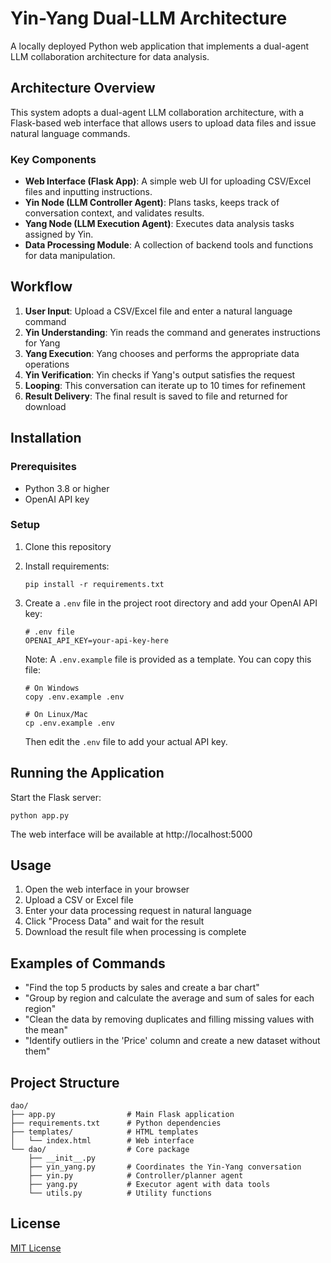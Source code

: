 # Yin-Yang Dual-LLM Architecture

A locally deployed Python web application that implements a dual-agent LLM collaboration architecture for data analysis.

## Architecture Overview

This system adopts a dual-agent LLM collaboration architecture, with a Flask-based web interface that allows users to upload data files and issue natural language commands.

### Key Components

- **Web Interface (Flask App)**: A simple web UI for uploading CSV/Excel files and inputting instructions.
- **Yin Node (LLM Controller Agent)**: Plans tasks, keeps track of conversation context, and validates results.
- **Yang Node (LLM Execution Agent)**: Executes data analysis tasks assigned by Yin.
- **Data Processing Module**: A collection of backend tools and functions for data manipulation.

## Workflow

1. **User Input**: Upload a CSV/Excel file and enter a natural language command
2. **Yin Understanding**: Yin reads the command and generates instructions for Yang
3. **Yang Execution**: Yang chooses and performs the appropriate data operations
4. **Yin Verification**: Yin checks if Yang's output satisfies the request
5. **Looping**: This conversation can iterate up to 10 times for refinement
6. **Result Delivery**: The final result is saved to file and returned for download

## Installation

### Prerequisites

- Python 3.8 or higher
- OpenAI API key

### Setup

1. Clone this repository
2. Install requirements:
   ```
   pip install -r requirements.txt
   ```
3. Create a `.env` file in the project root directory and add your OpenAI API key:
   ```
   # .env file
   OPENAI_API_KEY=your-api-key-here
   ```
   
   Note: A `.env.example` file is provided as a template. You can copy this file:
   ```
   # On Windows
   copy .env.example .env
   
   # On Linux/Mac
   cp .env.example .env
   ```
   
   Then edit the `.env` file to add your actual API key.

## Running the Application

Start the Flask server:
```
python app.py
```

The web interface will be available at http://localhost:5000

## Usage

1. Open the web interface in your browser
2. Upload a CSV or Excel file
3. Enter your data processing request in natural language
4. Click "Process Data" and wait for the result
5. Download the result file when processing is complete

## Examples of Commands

- "Find the top 5 products by sales and create a bar chart"
- "Group by region and calculate the average and sum of sales for each region"
- "Clean the data by removing duplicates and filling missing values with the mean"
- "Identify outliers in the 'Price' column and create a new dataset without them"

## Project Structure

```
dao/
├── app.py                # Main Flask application
├── requirements.txt      # Python dependencies
├── templates/            # HTML templates
│   └── index.html        # Web interface
└── dao/                  # Core package
    ├── __init__.py
    ├── yin_yang.py       # Coordinates the Yin-Yang conversation
    ├── yin.py            # Controller/planner agent
    ├── yang.py           # Executor agent with data tools
    └── utils.py          # Utility functions
```

## License

[MIT License](LICENSE)
